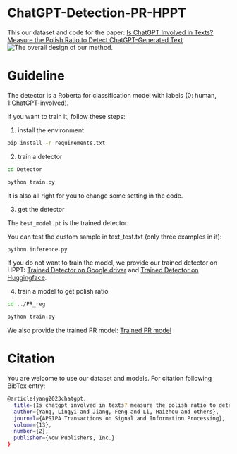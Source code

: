 # ChatGPT-Detection-PR-HPPT 
This our dataset and code for the paper: [Is ChatGPT Involved in Texts? Measure the Polish Ratio to Detect ChatGPT-Generated Text](https://www.nowpublishers.com/article/Details/SIP-2023-0050)
![The overall design of our method.](image.png)


# Guideline

The detector is a Roberta for classification model with labels (0: human, 1:ChatGPT-involved).

If you want to train it, follow these steps:

1. install the environment

```bash
pip install -r requirements.txt
```

2. train a detector
```bash
cd Detector
```
```bash
python train.py
```

It is also all right for you to change some setting in the code.

3. get the detector

The ```best_model.pt``` is the trained detector.

You can test the custom sample in text_test.txt (only three examples in it):

```bash
python inference.py
```

If you do not want to train the model, we provide our trained detector on HPPT: [Trained Detector on Google driver](https://drive.google.com/file/d/10qTNMj4Fo1GwNXhWtlM5RZK5VXsgOsoD/view?usp=drive_link) and [Trained Detector on Huggingface](https://huggingface.co/FreedomIntelligence/ChatGPT-Detection-PR-HPPT).

4. train a model to get polish ratio
```bash
cd ../PR_reg
```

```bash
python train.py
```

We also provide the trained PR model: [Trained PR model](https://drive.google.com/file/d/1WquVC6ei-gkNE_oHm9W6N5iR8gu5XjLB/view?usp=drive_link)

# Citation
You are welcome to use our dataset and models. 
For citation following BibTex entry: 
```bash
@article{yang2023chatgpt,
  title={Is chatgpt involved in texts? measure the polish ratio to detect chatgpt-generated text},
  author={Yang, Lingyi and Jiang, Feng and Li, Haizhou and others},
  journal={APSIPA Transactions on Signal and Information Processing},
  volume={13},
  number={2},
  publisher={Now Publishers, Inc.}
}
```
